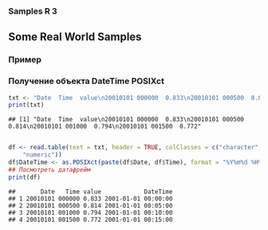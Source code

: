 ### Samples R 3

## Some Real World Samples

### Пример
### Получение объекта DateTime POSIXct

```r
txt <- "Date  Time  value\n20010101 000000  0.833\n20010101 000500  0.814\n20010101 001000  0.794\n20010101 001500  0.772"
print(txt)
```

```
## [1] "Date  Time  value\n20010101 000000  0.833\n20010101 000500  0.814\n20010101 001000  0.794\n20010101 001500  0.772"
```

```r

df <- read.table(text = txt, header = TRUE, colClasses = c("character", "character", 
    "numeric"))
df$DateTime <- as.POSIXct(paste(df$Date, df$Time), format = "%Y%m%d %H%M%S")
## Посмотреть датафрейм
print(df)
```

```
##       Date   Time value            DateTime
## 1 20010101 000000 0.833 2001-01-01 00:00:00
## 2 20010101 000500 0.814 2001-01-01 00:05:00
## 3 20010101 001000 0.794 2001-01-01 00:10:00
## 4 20010101 001500 0.772 2001-01-01 00:15:00
```

